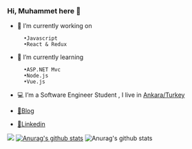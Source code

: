 ### Hi, Muhammet here 👋

- 🔭 I’m currently working on

        •Javascript 
        •React & Redux 

- 🌱 I’m currently learning

        •ASP.NET Mvc 
        •Node.js
        •Vue.js

- 💻 I’m a Software Engineer Student , I live in [Ankara/Turkey](https://tr.wikipedia.org/wiki/Ankara)

- [🤔Blog](https://medium.com/@cokyamanmuhammet)

- [💬Linkedin](https://www.linkedin.com/in/muhammet-%C3%A7okyaman-ba9591197/)

![](https://komarev.com/ghpvc/?username=cokyaman65)
[![Anurag's github stats](https://github-readme-stats.vercel.app/api?username=cokyaman65)](https://github.com/anuraghazra/github-readme-stats)
![Anurag's github stats](https://github-readme-stats.vercel.app/api?username=cokyaman65&show_icons=true&theme=black)
